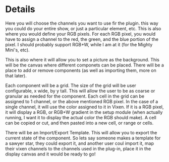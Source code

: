 # Details #

Here you will choose the channels you want to use fir the plugin. this way you could do your entire show, or just a particular element, etc. This is also where you would define your RGB pixels. For each RGB pixel, you would have to assign a channel to the red, the green, and the blue portion of the pixel. I should probably support RGB+W, while I am at it (for the Mighty Mini's, etc).

This is also where it will allow you to set a picture as the background. This will be the canvas where different componets can be placed. There will be a place to add or remove components (as well as importing them, more on that later).

Each component will be a grid. The size of the grid will be user configurable, x wide, by y tall. This will allow the user to be as coarse or granular as needed for the component. Each cell in the grid can be assigned to 1 channel, or the above mentioned RGB pixel. In the case of a single channel, it will use the color assigned to it in Vixen. If it is a RGB pixel, it will display a RGB, or RGB+W gradient in the setup module (when actually running, I want it to display the actual color the RGB should make). A cell can be copied or cut, and then pasted into a new cell, or range or cells.

There will be an Import/Export Template. This will allow you to export the current state of the component. So lets say someone makes a template for a sawyer star, they could export it, and another user coul import it, map their vixen channels to the channels used in the plug-in, place it in the display canvas and it would be ready to go!